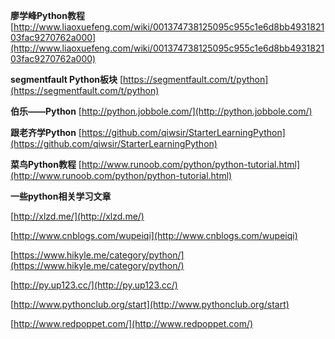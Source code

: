 **廖学峰Python教程**	[http://www.liaoxuefeng.com/wiki/001374738125095c955c1e6d8bb493182103fac9270762a000](http://www.liaoxuefeng.com/wiki/001374738125095c955c1e6d8bb493182103fac9270762a000)

**segmentfault Python板块**	[https://segmentfault.com/t/python](https://segmentfault.com/t/python)

**伯乐——Python**	[http://python.jobbole.com/](http://python.jobbole.com/)

**跟老齐学Python** 	[https://github.com/qiwsir/StarterLearningPython](https://github.com/qiwsir/StarterLearningPython)

**菜鸟Python教程**	[http://www.runoob.com/python/python-tutorial.html](http://www.runoob.com/python/python-tutorial.html)

**一些python相关学习文章**	

[http://xlzd.me/](http://xlzd.me/) 

[http://www.cnblogs.com/wupeiqi](http://www.cnblogs.com/wupeiqi)

[https://www.hikyle.me/category/python/](https://www.hikyle.me/category/python/)

[http://py.up123.cc/](http://py.up123.cc/)

[http://www.pythonclub.org/start](http://www.pythonclub.org/start)

[http://www.redpoppet.com/](http://www.redpoppet.com/)